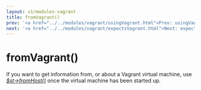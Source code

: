 ```yaml
---
layout: v1/modules-vagrant
title: fromVagrant()
prev: '<a href="../../modules/vagrant/usingVagrant.html">Prev: usingVagrant()</a>'
next: '<a href="../../modules/vagrant/expectsVagrant.html">Next: expectsVagrant()</a>'
---
```


# fromVagrant()

If you want to get information from, or about a Vagrant virtual machine, use _[$st->fromHost()](../hosts/fromHost.html)_ once the virtual machine has been started up.